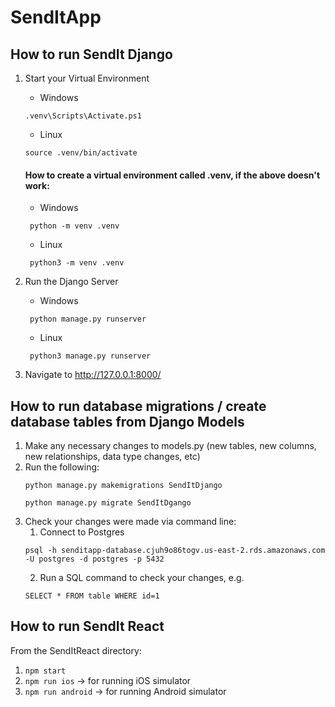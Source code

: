 # SendItApp

## How to run SendIt Django
1. Start your Virtual Environment
     
    - Windows
   ```
   .venv\Scripts\Activate.ps1
   ```
    - Linux
   ```
   source .venv/bin/activate
   ```
   #### How to create a virtual environment called .venv, if the above doesn't work:
   - Windows
   ```
    python -m venv .venv
   ```
    - Linux
   ```
    python3 -m venv .venv
   ```
2. Run the Django Server
    - Windows
   ```
    python manage.py runserver
   ```
    - Linux
   ```
    python3 manage.py runserver
3. Navigate to http://127.0.0.1:8000/

## How to run database migrations / create database tables from Django Models
1. Make any necessary changes to models.py (new tables, new columns, new relationships, data type changes, etc)
2. Run the following:
   ```
   python manage.py makemigrations SendItDjango
   ```
   ```
   python manage.py migrate SendItDgango
   ```
3. Check your changes were made via command line:
   1. Connect to Postgres
   ```
   psql -h senditapp-database.cjuh9o86togv.us-east-2.rds.amazonaws.com -U postgres -d postgres -p 5432
   ```
   2. Run a SQL command to check your changes, e.g.
   ```
   SELECT * FROM table WHERE id=1
   ```
## How to run SendIt React
From the SendItReact directory:
1. `npm start`
2. `npm run ios` -> for running iOS simulator
3. `npm run android` -> for running Android simulator